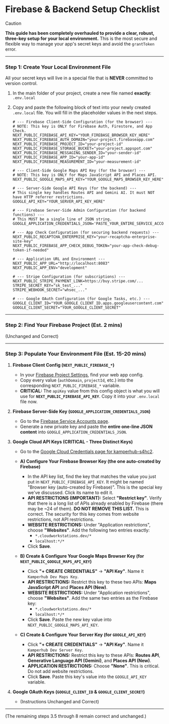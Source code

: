 
# Firebase & Backend Setup Checklist

> [!CAUTION]
> **This guide has been completely overhauled to provide a clear, robust, three-key setup for your local environment.** This is the most secure and flexible way to manage your app's secret keys and avoid the `grantToken` error.

---

### Step 1: Create Your Local Environment File

All your secret keys will live in a special file that is **NEVER** committed to version control.

1.  In the main folder of your project, create a new file named **exactly**:
    `.env.local`

2.  Copy and paste the following block of text into your newly created `.env.local` file. You will fill in the placeholder values in the next steps.

    ```env
    # --- Firebase Client-Side Configuration (for the browser) ---
    # NOTE: This key is ONLY for Firebase Auth, Firestore, and App Check.
    NEXT_PUBLIC_FIREBASE_API_KEY="YOUR_FIREBASE_BROWSER_KEY_HERE"
    NEXT_PUBLIC_FIREBASE_AUTH_DOMAIN="your-project.firebaseapp.com"
    NEXT_PUBLIC_FIREBASE_PROJECT_ID="your-project-id"
    NEXT_PUBLIC_FIREBASE_STORAGE_BUCKET="your-project.appspot.com"
    NEXT_PUBLIC_FIREBASE_MESSAGING_SENDER_ID="your-sender-id"
    NEXT_PUBLIC_FIREBASE_APP_ID="your-app-id"
    NEXT_PUBLIC_FIREBASE_MEASUREMENT_ID="your-measurement-id"
    
    # --- Client-Side Google Maps API Key (for the browser) ---
    # NOTE: This key is ONLY for Maps JavaScript API and Places API.
    NEXT_PUBLIC_GOOGLE_MAPS_API_KEY="YOUR_GOOGLE_MAPS_BROWSER_KEY_HERE"

    # --- Server-Side Google API Keys (for the backend) ---
    # This single key handles Routes API and Gemini AI. It must NOT have HTTP referrer restrictions.
    GOOGLE_API_KEY="YOUR_SERVER_API_KEY_HERE"
    
    # --- Firebase Server-Side Admin Configuration (for backend functions) ---
    # This MUST be a single line of JSON string.
    GOOGLE_APPLICATION_CREDENTIALS_JSON='PASTE_YOUR_ENTIRE_SERVICE_ACCOUNT_JSON_HERE'

    # --- App Check Configuration (for securing backend requests) ---
    NEXT_PUBLIC_RECAPTCHA_ENTERPRISE_KEY="your-recaptcha-enterprise-site-key"
    NEXT_PUBLIC_FIREBASE_APP_CHECK_DEBUG_TOKEN="your-app-check-debug-token-if-needed"

    # --- Application URL and Environment ---
    NEXT_PUBLIC_APP_URL="http://localhost:8083"
    NEXT_PUBLIC_APP_ENV="development"

    # --- Stripe Configuration (for subscriptions) ---
    NEXT_PUBLIC_STRIPE_PAYMENT_LINK=https://buy.stripe.com/...
    STRIPE_SECRET_KEY="sk_test_..."
    STRIPE_WEBHOOK_SECRET="whsec_..."
    
    # --- Google OAuth Configuration (for Google Tasks, etc.) ---
    GOOGLE_CLIENT_ID="YOUR_GOOGLE_CLIENT_ID.apps.googleusercontent.com"
    GOOGLE_CLIENT_SECRET="YOUR_GOOGLE_CLIENT_SECRET"
    ```

---

### Step 2: Find Your Firebase Project (Est. 2 mins)
(Unchanged and Correct)

---

### Step 3: Populate Your Environment File (Est. 15-20 mins)

1.  **Firebase Client Config (`NEXT_PUBLIC_FIREBASE_*`)**
    *   In your [Firebase Project Settings](https://console.firebase.google.com/u/0/project/kamperhub-s4hc2/settings/general), find your web app config.
    *   Copy every value (`authDomain`, `projectId`, etc.) into the corresponding `NEXT_PUBLIC_FIREBASE_*` variable.
    *   **CRITICAL:** The `apiKey` value from this config object is what you will use for **`NEXT_PUBLIC_FIREBASE_API_KEY`**. Copy it into your `.env.local` file now.

2.  **Firebase Server-Side Key (`GOOGLE_APPLICATION_CREDENTIALS_JSON`)**
    *   Go to the [Firebase Service Accounts page](https://console.firebase.google.com/u/0/project/kamperhub-s4hc2/settings/serviceaccounts/adminsdk).
    *   Generate a new private key and paste the **entire one-line JSON content** into `GOOGLE_APPLICATION_CREDENTIALS_JSON`.

3.  **Google Cloud API Keys (CRITICAL - Three Distinct Keys)**
    *   Go to the [Google Cloud Credentials page for kamperhub-s4hc2](https://console.cloud.google.com/apis/credentials?project=kamperhub-s4hc2).

    *   **A) Configure Your Firebase Browser Key (the one auto-created by Firebase)**
        *   In the API key list, find the key that matches the value you just put in `NEXT_PUBLIC_FIREBASE_API_KEY`. It might be named "Browser key (auto-created by Firebase)". This is the special key we've discussed. Click its name to edit it.
        *   **API RESTRICTIONS (IMPORTANT):** Select **"Restrict key"**. Verify that there is a long list of APIs already enabled by Firebase (there may be ~24 of them). **DO NOT REMOVE THIS LIST.** This is correct. The security for this key comes from website restrictions, not API restrictions.
        *   **WEBSITE RESTRICTIONS:** Under "Application restrictions", choose **"Websites"**. Add the following two entries exactly:
            *   `*.cloudworkstations.dev/*`
            *   `localhost:*/*`
        *   Click **Save**.

    *   **B) Create & Configure Your Google Maps Browser Key (for `NEXT_PUBLIC_GOOGLE_MAPS_API_KEY`)**
        *   Click **"+ CREATE CREDENTIALS"** -> **"API Key"**. Name it `Kamperhub Dev Maps Key`.
        *   **API RESTRICTIONS:** Restrict this key to these two APIs: **Maps JavaScript API** and **Places API (New)**.
        *   **WEBSITE RESTRICTIONS:** Under "Application restrictions", choose **"Websites"**. Add the same two entries as the Firebase key:
            *   `*.cloudworkstations.dev/*`
            *   `localhost:*/*`
        *   Click **Save**. Paste the new key value into `NEXT_PUBLIC_GOOGLE_MAPS_API_KEY`.

    *   **C) Create & Configure Your Server Key (for `GOOGLE_API_KEY`)**
        *   Click **"+ CREATE CREDENTIALS"** -> **"API Key"**. Name it `Kamperhub Dev Server Key`.
        *   **API RESTRICTIONS:** Restrict this key to these APIs: **Routes API**, **Generative Language API (Gemini)**, and **Places API (New)**.
        *   **APPLICATION RESTRICTIONS:** Choose **"None"**. This is critical. Do not add website restrictions.
        *   Click **Save**. Paste this key's value into the `GOOGLE_API_KEY` variable.

4.  **Google OAuth Keys (`GOOGLE_CLIENT_ID` & `GOOGLE_CLIENT_SECRET`)**
    * (Instructions Unchanged and Correct)

---

(The remaining steps 3.5 through 8 remain correct and unchanged.)
